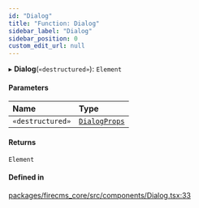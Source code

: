 ```yaml
---
id: "Dialog"
title: "Function: Dialog"
sidebar_label: "Dialog"
sidebar_position: 0
custom_edit_url: null
---
```


▸ **Dialog**(`«destructured»`): `Element`

#### Parameters

| Name | Type |
| :------ | :------ |
| `«destructured»` | [`DialogProps`](../types/DialogProps.md) |

#### Returns

`Element`

#### Defined in

[packages/firecms_core/src/components/Dialog.tsx:33](https://github.com/FireCMSco/firecms/blob/d45f3739/packages/firecms_core/src/components/Dialog.tsx#L33)
